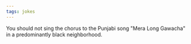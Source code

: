 ```yaml
---
tags: jokes
---
```


You should not sing the chorus to the Punjabi song "Mera Long Gawacha" in a predominantly black neighborhood.